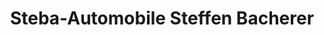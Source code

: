 ---
title: "Steba-Automobile Steffen Bacherer"
url: /pforzheim/steba-automobile-steffen-bacherer/
shop: Autohaus
---